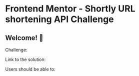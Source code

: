 # Frontend Mentor - Shortly URL shortening API Challenge

## Welcome! 👋

Challenge:

Link to the solution:

Users should be able to: